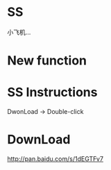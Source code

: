 # SS
小飞机...
# New function

# SS Instructions

DwonLoad -> Double-click

# DownLoad
http://pan.baidu.com/s/1dEGTFv7

